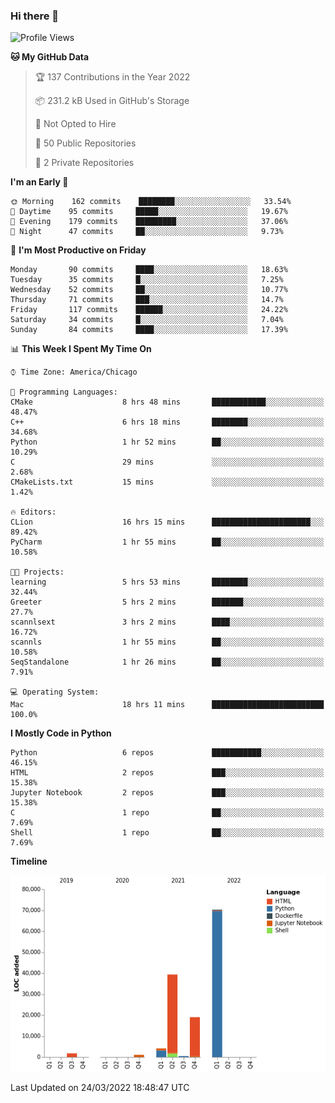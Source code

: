 ### Hi there 👋

<!--
**cauliyang/cauliyang** is a ✨ _special_ ✨ repository because its `README.md` (this file) appears on your GitHub profile.

Here are some ideas to get you started:

- 🔭 I’m currently working on ...
- 🌱 I’m currently learning ...
- 👯 I’m looking to collaborate on ...
- 🤔 I’m looking for help with ...
- 💬 Ask me about ...
- 📫 How to reach me: ...
- 😄 Pronouns: ...
- ⚡ Fun fact: ...
-->

<!--START_SECTION:waka-->
![Profile Views](http://img.shields.io/badge/Profile%20Views-1-blue)

**🐱 My GitHub Data** 

> 🏆 137 Contributions in the Year 2022
 > 
> 📦 231.2 kB Used in GitHub's Storage 
 > 
> 🚫 Not Opted to Hire
 > 
> 📜 50 Public Repositories 
 > 
> 🔑 2 Private Repositories  
 > 
**I'm an Early 🐤** 

```text
🌞 Morning    162 commits    ████████░░░░░░░░░░░░░░░░░   33.54% 
🌆 Daytime    95 commits     █████░░░░░░░░░░░░░░░░░░░░   19.67% 
🌃 Evening    179 commits    █████████░░░░░░░░░░░░░░░░   37.06% 
🌙 Night      47 commits     ██░░░░░░░░░░░░░░░░░░░░░░░   9.73%

```
📅 **I'm Most Productive on Friday** 

```text
Monday       90 commits     ████░░░░░░░░░░░░░░░░░░░░░   18.63% 
Tuesday      35 commits     █░░░░░░░░░░░░░░░░░░░░░░░░   7.25% 
Wednesday    52 commits     ██░░░░░░░░░░░░░░░░░░░░░░░   10.77% 
Thursday     71 commits     ███░░░░░░░░░░░░░░░░░░░░░░   14.7% 
Friday       117 commits    ██████░░░░░░░░░░░░░░░░░░░   24.22% 
Saturday     34 commits     █░░░░░░░░░░░░░░░░░░░░░░░░   7.04% 
Sunday       84 commits     ████░░░░░░░░░░░░░░░░░░░░░   17.39%

```


📊 **This Week I Spent My Time On** 

```text
⌚︎ Time Zone: America/Chicago

💬 Programming Languages: 
CMake                    8 hrs 48 mins       ████████████░░░░░░░░░░░░░   48.47% 
C++                      6 hrs 18 mins       ████████░░░░░░░░░░░░░░░░░   34.68% 
Python                   1 hr 52 mins        ██░░░░░░░░░░░░░░░░░░░░░░░   10.29% 
C                        29 mins             ░░░░░░░░░░░░░░░░░░░░░░░░░   2.68% 
CMakeLists.txt           15 mins             ░░░░░░░░░░░░░░░░░░░░░░░░░   1.42%

🔥 Editors: 
CLion                    16 hrs 15 mins      ██████████████████████░░░   89.42% 
PyCharm                  1 hr 55 mins        ██░░░░░░░░░░░░░░░░░░░░░░░   10.58%

🐱‍💻 Projects: 
learning                 5 hrs 53 mins       ████████░░░░░░░░░░░░░░░░░   32.44% 
Greeter                  5 hrs 2 mins        ███████░░░░░░░░░░░░░░░░░░   27.7% 
scannlsext               3 hrs 2 mins        ████░░░░░░░░░░░░░░░░░░░░░   16.72% 
scannls                  1 hr 55 mins        ██░░░░░░░░░░░░░░░░░░░░░░░   10.58% 
SeqStandalone            1 hr 26 mins        ██░░░░░░░░░░░░░░░░░░░░░░░   7.91%

💻 Operating System: 
Mac                      18 hrs 11 mins      █████████████████████████   100.0%

```

**I Mostly Code in Python** 

```text
Python                   6 repos             ███████████░░░░░░░░░░░░░░   46.15% 
HTML                     2 repos             ███░░░░░░░░░░░░░░░░░░░░░░   15.38% 
Jupyter Notebook         2 repos             ███░░░░░░░░░░░░░░░░░░░░░░   15.38% 
C                        1 repo              ██░░░░░░░░░░░░░░░░░░░░░░░   7.69% 
Shell                    1 repo              ██░░░░░░░░░░░░░░░░░░░░░░░   7.69%

```


**Timeline**

![Chart not found](https://raw.githubusercontent.com/cauliyang/cauliyang/main/charts/bar_graph.png) 


 Last Updated on 24/03/2022 18:48:47 UTC
<!--END_SECTION:waka-->
